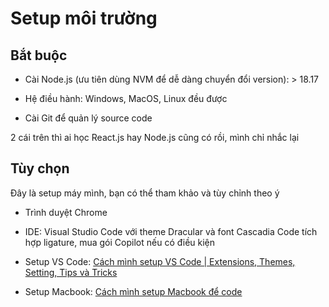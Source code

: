 # Setup môi trường

## Bắt buộc

- Cài Node.js (ưu tiên dùng NVM để dễ dàng chuyển đổi version): > 18.17

- Hệ điều hành: Windows, MacOS, Linux đều được

- Cài Git để quản lý source code

2 cái trên thì ai học React.js hay Node.js cũng có rồi, mình chỉ nhắc lại

## Tùy chọn

Đây là setup máy mình, bạn có thể tham khảo và tùy chỉnh theo ý

- Trình duyệt Chrome

- IDE: Visual Studio Code với theme Dracular và font Cascadia Code tích hợp ligature, mua gói
  Copilot nếu có điều kiện

- Setup VS
  Code: [Cách mình setup VS Code | Extensions, Themes, Setting, Tips và Tricks](https://duthanhduoc.com/blog/cach-minh-setup-vs-code)

- Setup
  Macbook: [Cách mình setup Macbook để code](https://duthanhduoc.com/blog/cach-minh-setup-macbook-de-code)